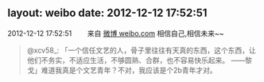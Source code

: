 layout: weibo
date: 2012-12-12 17:52:51
---
<meta name="referrer" content="no-referrer" />

2012-12-12 17:52:51  &nbsp;&nbsp;&nbsp;&nbsp;&nbsp;&nbsp; 来自 <a href="http://weibo.com/" rel="nofollow">微博 weibo.com</a>
相信自己,相信未来~~
>  @xcv58_: 「一个信任文艺的人，骨子里往往有天真的东西，这个东西，让他们不务实，不适应生活，不够圆熟、合群，也不容易快乐起来。 ——黎戈」难道我真是个文艺青年？不对，我应该是个2b青年才对。 ​​​
